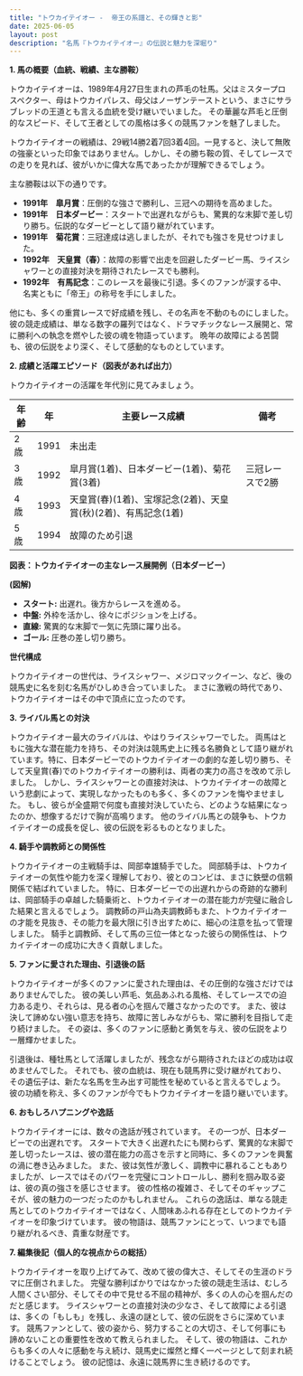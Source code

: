 ```yaml
---
title: "トウカイテイオー -  帝王の系譜と、その輝きと影"
date: 2025-06-05
layout: post
description: "名馬『トウカイテイオー』の伝説と魅力を深堀り"
---
```


**1. 馬の概要（血統、戦績、主な勝鞍）**

トウカイテイオーは、1989年4月27日生まれの芦毛の牡馬。父はミスタープロスペクター、母はトウカイパレス、母父はノーザンテーストという、まさにサラブレッドの王道とも言える血統を受け継いでいました。  その華麗な芦毛と圧倒的なスピード、そして王者としての風格は多くの競馬ファンを魅了しました。

トウカイテイオーの戦績は、29戦14勝2着7回3着4回。一見すると、決して無敗の強豪といった印象ではありません。しかし、その勝ち鞍の質、そしてレースでの走りを見れば、彼がいかに偉大な馬であったかが理解できるでしょう。

主な勝鞍は以下の通りです。

* **1991年　皐月賞**：圧倒的な強さで勝利し、三冠への期待を高めました。
* **1991年　日本ダービー**：スタートで出遅れながらも、驚異的な末脚で差し切り勝ち。伝説的なダービーとして語り継がれています。
* **1991年　菊花賞**：三冠達成は逃しましたが、それでも強さを見せつけました。
* **1992年　天皇賞（春）**：故障の影響で出走を回避したダービー馬、ライスシャワーとの直接対決を期待されたレースでも勝利。
* **1992年　有馬記念**：このレースを最後に引退。多くのファンが涙する中、名実ともに「帝王」の称号を手にしました。

他にも、多くの重賞レースで好成績を残し、その名声を不動のものにしました。  彼の競走成績は、単なる数字の羅列ではなく、ドラマチックなレース展開と、常に勝利への執念を燃やした彼の魂を物語っています。  晩年の故障による苦闘も、彼の伝説をより深く、そして感動的なものとしています。


**2. 成績と活躍エピソード（図表があれば出力）**

トウカイテイオーの活躍を年代別に見てみましょう。

| 年齢 | 年 | 主要レース成績 | 備考 |
|---|---|---|---|
| 2歳 | 1991 |  未出走 |  |
| 3歳 | 1992 | 皐月賞(1着)、日本ダービー(1着)、菊花賞(3着) | 三冠レースで2勝 |
| 4歳 | 1993 | 天皇賞(春)(1着)、宝塚記念(2着)、天皇賞(秋)(2着)、有馬記念(1着) |  |
| 5歳 | 1994 |  故障のため引退 |  |


**図表：トウカイテイオーの主なレース展開例（日本ダービー）**

**(図解)**

* **スタート:** 出遅れ。後方からレースを進める。
* **中盤:** 外枠を活かし、徐々にポジションを上げる。
* **直線:** 驚異的な末脚で一気に先頭に躍り出る。
* **ゴール:** 圧巻の差し切り勝ち。


**世代構成**

トウカイテイオーの世代は、ライスシャワー、メジロマックイーン、など、後の競馬史に名を刻む名馬がひしめき合っていました。  まさに激戦の時代であり、トウカイテイオーはその中で頂点に立ったのです。


**3. ライバル馬との対決**

トウカイテイオー最大のライバルは、やはりライスシャワーでした。  両馬はともに強大な潜在能力を持ち、その対決は競馬史上に残る名勝負として語り継がれています。特に、日本ダービーでのトウカイテイオーの劇的な差し切り勝ち、そして天皇賞(春)でのトウカイテイオーの勝利は、両者の実力の高さを改めて示しました。  しかし、ライスシャワーとの直接対決は、トウカイテイオーの故障という悲劇によって、実現しなかったものも多く、多くのファンを悔やませました。  もし、彼らが全盛期で何度も直接対決していたら、どのような結果になったのか、想像するだけで胸が高鳴ります。  他のライバル馬との競争も、トウカイテイオーの成長を促し、彼の伝説を彩るものとなりました。


**4. 騎手や調教師との関係性**

トウカイテイオーの主戦騎手は、岡部幸雄騎手でした。  岡部騎手は、トウカイテイオーの気性や能力を深く理解しており、彼とのコンビは、まさに鉄壁の信頼関係で結ばれていました。  特に、日本ダービーでの出遅れからの奇跡的な勝利は、岡部騎手の卓越した騎乗術と、トウカイテイオーの潜在能力が完璧に融合した結果と言えるでしょう。  調教師の戸山為夫調教師もまた、トウカイテイオーの才能を見抜き、その能力を最大限に引き出すために、細心の注意を払って管理しました。  騎手と調教師、そして馬の三位一体となった彼らの関係性は、トウカイテイオーの成功に大きく貢献しました。


**5. ファンに愛された理由、引退後の話**

トウカイテイオーが多くのファンに愛された理由は、その圧倒的な強さだけではありませんでした。  彼の美しい芦毛、気品あふれる風格、そしてレースでの迫力ある走り、それらは、見る者の心を掴んで離さなかったのです。  また、彼は決して諦めない強い意志を持ち、故障に苦しみながらも、常に勝利を目指して走り続けました。  その姿は、多くのファンに感動と勇気を与え、彼の伝説をより一層輝かせました。

引退後は、種牡馬として活躍しましたが、残念ながら期待されたほどの成功は収めませんでした。  それでも、彼の血統は、現在も競馬界に受け継がれており、その遺伝子は、新たな名馬を生み出す可能性を秘めていると言えるでしょう。  彼の功績を称え、多くのファンが今でもトウカイテイオーを語り継いでいます。


**6. おもしろハプニングや逸話**

トウカイテイオーには、数々の逸話が残されています。  その一つが、日本ダービーでの出遅れです。  スタートで大きく出遅れたにも関わらず、驚異的な末脚で差し切ったレースは、彼の潜在能力の高さを示すと同時に、多くのファンを興奮の渦に巻き込みました。  また、彼は気性が激しく、調教中に暴れることもありましたが、レースではそのパワーを完璧にコントロールし、勝利を掴み取る姿は、彼の真の強さを感じさせます。  彼の性格の複雑さ、そしてそのギャップこそが、彼の魅力の一つだったのかもしれません。  これらの逸話は、単なる競走馬としてのトウカイテイオーではなく、人間味あふれる存在としてのトウカイテイオーを印象づけています。  彼の物語は、競馬ファンにとって、いつまでも語り継がれるべき、貴重な財産です。


**7. 編集後記（個人的な視点からの総括）**

トウカイテイオーを取り上げてみて、改めて彼の偉大さ、そしてその生涯のドラマに圧倒されました。  完璧な勝利ばかりではなかった彼の競走生活は、むしろ人間くさい部分、そしてその中で見せる不屈の精神が、多くの人の心を掴んだのだと感じます。  ライスシャワーとの直接対決の少なさ、そして故障による引退は、多くの「もしも」を残し、永遠の謎として、彼の伝説をさらに深めています。  競馬ファンとして、彼の姿から、努力することの大切さ、そして何事にも諦めないことの重要性を改めて教えられました。  そして、彼の物語は、これからも多くの人々に感動を与え続け、競馬史に燦然と輝く一ページとして刻まれ続けることでしょう。  彼の記憶は、永遠に競馬界に生き続けるのです。
